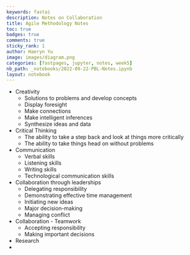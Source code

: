 ```yaml
---
keywords: fastai
description: Notes on Collaboration
title: Agile Methodology Notes
toc: true 
badges: true
comments: true
sticky_rank: 1
author: Haeryn Yu
image: images/diagram.png
categories: [fastpages, jupyter, notes, week5]
nb_path: _notebooks/2022-09-22-PBL-Notes.ipynb
layout: notebook
---
```


<!--
#################################################
### THIS FILE WAS AUTOGENERATED! DO NOT EDIT! ###
#################################################
# file to edit: _notebooks/2022-09-22-PBL-Notes.ipynb
-->

<div class="container" id="notebook-container">
        
<div class="cell border-box-sizing text_cell rendered"><div class="inner_cell">
<div class="text_cell_render border-box-sizing rendered_html">
<ul>
<li>Creativity<ul>
<li>Solutions to problems and develop concepts</li>
<li>Display foresight</li>
<li>Make connections</li>
<li>Make intelligent inferences</li>
<li>Synthesize ideas and data</li>
</ul>
</li>
<li>Critical Thinking<ul>
<li>The ability to take a step back and look at things more critically</li>
<li>The ability to take things head on without problems</li>
</ul>
</li>
<li>Communication<ul>
<li>Verbal skills</li>
<li>Listening skills</li>
<li>Writing skills</li>
<li>Technological communication skills</li>
</ul>
</li>
<li>Collaboration through leaderships<ul>
<li>Delegating responsibility</li>
<li>Demonstrating effective time management</li>
<li>Initiating new ideas</li>
<li>Major decision-making</li>
<li>Managing conflict</li>
</ul>
</li>
<li>Collaboration - Teamwork<ul>
<li>Accepting responsibility</li>
<li>Making important decisions</li>
</ul>
</li>
<li>Research</li>
<li></li>
</ul>

</div>
</div>
</div>
</div>
 

